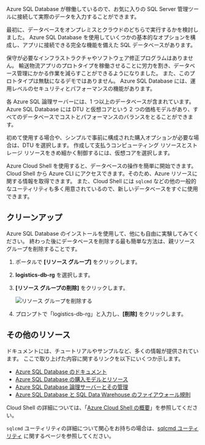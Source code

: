 Azure SQL Database が稼働しているので、お気に入りの SQL Server 管理ツールに接続して実際のデータを入力することができます。

最初に、データベースをオンプレミスとクラウドのどちらで実行するかを検討しました。 Azure SQL Database を使用していくつかの基本的なオプションを構成し、アプリに接続できる完全な機能を備えた SQL データベースがあります。

保守が必要なインフラストラクチャやソフトウェア修正プログラムはありません。 輸送物流アプリのプロトタイプを稼働させることに労力を割き、データベース管理にかかる作業を減らすことができるようになりました。 また、このプロトタイプは無駄になるデモではありません。 Azure SQL Database には、運用レベルのセキュリティとパフォーマンスの機能があります。

各 Azure SQL 論理サーバーには、1 つ以上のデータベースが含まれています。 Azure SQL Database には DTU と仮想コアという 2 つの価格モデルがあり、すべてのデータベースでコストとパフォーマンスのバランスをとることができます。

初めて使用する場合や、シンプルで事前に構成された購入オプションが必要な場合は、DTU を選択します。 作成して支払うコンピューティング リソースとストレージ リソースをきめ細かく制御するには、仮想コアを選択します。

Azure Cloud Shell を使用すると、データベースの操作を簡単に開始できます。 Cloud Shell から Azure CLI にアクセスできます。そのため、Azure リソースに関する情報を取得できます。 また、Cloud Shell には `sqlcmd` などの他の一般的なユーティリティも多く用意されているので、新しいデータベースをすぐに使用できます。

## <a name="cleanup"></a>クリーンアップ

Azure SQL Database のインストールを使用して、他にも自由に実験してみてください。 終わった後にデータベースを削除する最も簡単な方法は、親リソース グループを削除することです。

1. ポータルで **[リソース グループ]** をクリックします。

1. **logistics-db-rg** を選択します。

1. **[リソース グループの削除]** をクリックします。

    ![リソース グループを削除する](../media-draft/delete-rg.png)

1. プロンプトで「logistics-db-rg」と入力し、**[削除]** をクリックします。

## <a name="additional-resources"></a>その他のリソース

ドキュメントには、チュートリアルやサンプルなど、多くの情報が提供されています。 ここで取り上げた内容に関するリンクを以下にいくつか示します。

- [Azure SQL Database のドキュメント](https://docs.microsoft.com/azure/sql-database/)
- [Azure SQL Database の購入モデルとリソース](https://docs.microsoft.com/azure/sql-database/sql-database-service-tiers)
- [Azure SQL Database 論理サーバーとその管理](https://docs.microsoft.com/azure/sql-database/sql-database-logical-servers)
- [Azure SQL Database と SQL Data Warehouse のファイアウォール規則](https://docs.microsoft.com/azure/sql-database/sql-database-firewall-configure)

Cloud Shell の詳細については、「[Azure Cloud Shell の概要](https://docs.microsoft.com/azure/cloud-shell/overview)」を参照してください。

`sqlcmd` ユーティリティの詳細について関心をお持ちの場合は、[sqlcmd ユーティリティ](https://docs.microsoft.com/sql/tools/sqlcmd-utility?view=sql-server-2017) に関するページを参照してください。
